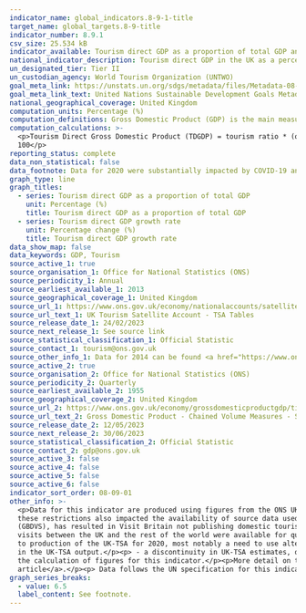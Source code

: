 ```yaml
---
indicator_name: global_indicators.8-9-1-title
target_name: global_targets.8-9-title
indicator_number: 8.9.1
csv_size: 25.534 kB
indicator_available: Tourism direct GDP as a proportion of total GDP and in growth rate
national_indicator_description: Tourism direct GDP in the UK as a percentage of GDP (CVM) and in growth rate 
un_designated_tier: Tier II
un_custodian_agency: World Tourism Organization (UNTWO) 
goal_meta_link: https://unstats.un.org/sdgs/metadata/files/Metadata-08-09-01.pdf
goal_meta_link_text: United Nations Sustainable Development Goals Metadata (PDF 526 KB)
national_geographical_coverage: United Kingdom
computation_units: Percentage (%)
computation_definitions: Gross Domestic Product (GDP) is the main measure of the size of the economy, representing the total value of all final goods and services produced in a defined time period. The ONS has published <a href="https://www.ons.gov.uk/economy/grossdomesticproductgdp/articles/whatisgdp/2016-11-21">What is GDP?</a> and <a href="https://www.ons.gov.uk/economy/grossdomesticproductgdp/articles/gdpandme/2017-03-20">GDP and me</a> to explain what GDP is and how it relates to everyday life.
computation_calculations: >-
  <p>Tourism Direct Gross Domestic Product (TDGDP) = tourism ratio * (output of domestic producers – internal tourism consumption + taxes less subsidies)</p><p>TDGDP as % GDP = (TDGDP / GDP CVM [£m]) * 100 OR In growth rate (%) = ((TDGDP in year[x] - TDGDP in year [x-1]) / TDGDP[x-1]) *
  100</p>
reporting_status: complete
data_non_statistical: false
data_footnote: Data for 2020 were substantially impacted by COVID-19 and should not be compared to previous years.
graph_type: line
graph_titles:
  - series: Tourism direct GDP as a proportion of total GDP
    unit: Percentage (%)
    title: Tourism direct GDP as a proportion of total GDP
  - series: Tourism direct GDP growth rate
    unit: Percentage change (%)
    title: Tourism direct GDP growth rate
data_show_map: false
data_keywords: GDP, Tourism
source_active_1: true
source_organisation_1: Office for National Statistics (ONS)
source_periodicity_1: Annual  
source_earliest_available_1: 2013
source_geographical_coverage_1: United Kingdom 
source_url_1: https://www.ons.gov.uk/economy/nationalaccounts/satelliteaccounts/datasets/uktourismsatelliteaccounttsatables
source_url_text_1: UK Tourism Satellite Account - TSA Tables
source_release_date_1: 24/02/2023
source_next_release_1: See source link
source_statistical_classification_1: Official Statistic 
source_contact_1: tourism@ons.gov.uk 
source_other_info_1: Data for 2014 can be found <a href="https://www.ons.gov.uk/businessindustryandtrade/tourismindustry/adhocs/005978unitedkingdomtourismsatelliteaccount2014">here</a>.
source_active_2: true
source_organisation_2: Office for National Statistics (ONS)
source_periodicity_2: Quarterly  
source_earliest_available_2: 1955
source_geographical_coverage_2: United Kingdom 
source_url_2: https://www.ons.gov.uk/economy/grossdomesticproductgdp/timeseries/abmi/pn2
source_url_text_2: Gross Domestic Product - Chained Volume Measures - Seasonally Adjusted £m
source_release_date_2: 12/05/2023
source_next_release_2: 30/06/2023
source_statistical_classification_2: Official Statistic 
source_contact_2: gdp@ons.gov.uk
source_active_3: false
source_active_4: false
source_active_5: false
source_active_6: false
indicator_sort_order: 08-09-01
other_info: >-
  <p>Data for this indicator are produced using figures from the ONS UK Tourism Satellite Accounts (UK-TSA), and ONS GDP statistics.</p><p>2020 saw major disruption to tourism, due to lockdowns and restrictions on international travel following the outbreak of Coronavirus (COVID-19), and
  these restrictions also impacted the availability of source data used to produce the UK-TSA. Of particular note were</p><p> - the pausing of the Great Britain Tourism Survey (GBTS) in periods of 2020. This, in combination with a merging of the GBTS with Great Britain Day Visits Survey
  (GBDVS), has resulted in Visit Britain not publishing domestic tourism statistics from these sources for the period January 2020 to March 2021.</p><p> - the pausing of the International Passenger Survey (IPS) from 16 March 2020, meaning that no IPS data on spending on international
  visits between the UK and the rest of the world were available for quarters 2 to 4 2020. The IPS data are a major input to the UK-TSA.</p><p> - no data from the Northern Ireland Continuous Household Survey were available for 2020.</p><p>These interferences created substantial challenges
  to production of the UK-TSA for 2020, most notably a need to use alternative data sources. This has resulted in</p><p> - a reduction in the direct-relevance of data inputs, meaning that the estimates in the UK-TSA 2020 are subject to more uncertainty than usual, impacting all data tables
  in the UK-TSA output.</p><p> - a discontinuity in UK-TSA estimates, due to having to utilise alternative data sources and new modelling techniques. This particularly impacts Table 2 of the UK-TSA source data, the values of which are also utilised in Tables 4 and 6. Table 6 is used for
  the calculation of figures for this indicator.</p><p>More detail on the methodology changes required for 2020 can be found in the notes page of the Source 1 download and the <a href="https://www.ons.gov.uk/economy/nationalaccounts/satelliteaccounts">2020 UK-TSA methodolgy
  article</a>.</p><p> Data follows the UN specification for this indicator. This indicator has been identified in collaboration with topic experts.
graph_series_breaks:
  - value: 6.5
  label_content: See footnote.
---
```

